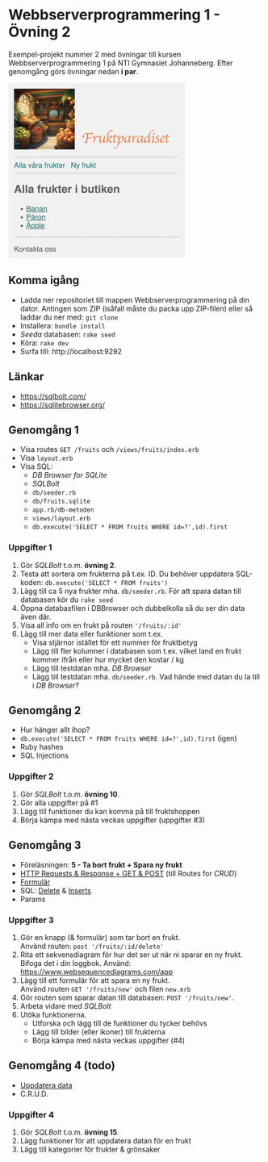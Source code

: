 # Webbserverprogrammering 1 - Övning 2
Exempel-projekt nummer 2 med övningar till kursen Webbserverprogrammering 1 på NTI Gymnasiet Johanneberg.
Efter genomgång görs övningar nedan **i par**.

![Skärmbild på sidan vi kommer arbeta med](docs/img/fruktparadiset.png)

## Komma igång
* Ladda ner repositoriet till mappen Webbserverprogrammering på din dator. Antingen som ZIP (isåfall måste du packa upp ZIP-filen) eller så laddar du ner med: `git clone`
* Installera: `bundle install`
* *Seeda* databasen: `rake seed`
* Köra: `rake dev`
* Surfa till: http://localhost:9292

## Länkar
* https://sqlbolt.com/
* https://sqlitebrowser.org/

## Genomgång 1
* Visa routes `GET /fruits` och `/views/fruits/index.erb`
* Visa `layout.erb`
* Visa SQL:
    * *DB Browser for SQLite*
    * *SQLBolt*
    * `db/seeder.rb`
    * `db/fruits.sqlite`
    * `app.rb/db-metoden`
    * `views/layout.erb`
    * `db.execute('SELECT * FROM fruits WHERE id=?',id).first`

### Uppgifter 1
1. Gör *SQLBolt* t.o.m. **övning 2**.
2. Testa att sortera om frukterna på t.ex. ID. Du behöver uppdatera SQL-koden: `db.execute('SELECT * FROM fruits')`
3. Lägg till ca 5 nya frukter mha. `db/seeder.rb`. För att spara datan till databasen kör du `rake seed`
4. Öppna databasfilen i DBBrowser och dubbelkolla så du ser din data även där.
5. Visa all info om en frukt på routen `'/fruits/:id'`
6. Lägg till mer data eller funktioner som t.ex.
    * Visa stjärnor istället för ett nummer för fruktbetyg
    * Lägg till fler kolumner i databasen som t.ex. vilket land en frukt kommer ifrån eller hur mycket den kostar / kg
    * Lägg till testdatan mha. *DB Browser*
    * Lägg till testdatan mha. `db/seeder.rb`. Vad hände med datan du la till i *DB Browser*?

## Genomgång 2
* Hur hänger allt ihop?
* `db.execute('SELECT * FROM fruits WHERE id=?',id).first` (igen)
* Ruby hashes
* SQL Injections

### Uppgifter 2
1. Gör *SQLBolt* t.o.m. **övning 10**.
2. Gör alla uppgifter på #1
3. Lägg till funktioner du kan komma på till fruktshoppen
4. Börja kämpa med nästa veckas uppgifter (uppgifter #3)

## Genomgång 3
* Föreläsningen: **5 - Ta bort frukt + Spara ny frukt**
* [HTTP Requests & Response + GET & POST](https://ntijoh.github.io/webbserverprogrammeringsboken/#_requests_routing) (till Routes for *CRUD*)
* [Formulär](https://ntijoh.github.io/webbserverprogrammeringsboken/#_formul%C3%A4r)
* SQL: [Delete](https://ntijoh.github.io/webbserverprogrammeringsboken/#_action_delete_route_messagesiddelete_method_post) & [Inserts](https://ntijoh.github.io/webbserverprogrammeringsboken/#_insert)
* Params

### Uppgifter 3
1. Gör en knapp (& formulär) som tar bort en frukt.\
   Använd routen: `post '/fruits/:id/delete'`
2. Rita ett sekvensdiagram för hur det ser ut när ni sparar en ny frukt. Bifoga det i din loggbok. Använd: https://www.websequencediagrams.com/app
3. Lägg till ett formulär för att spara en ny frukt.\
   Använd routen `GET '/fruits/new'` och filen `new.erb`
4. Gör routen som sparar datan till databasen: `POST '/fruits/new'`.
5. Arbeta vidare med *SQLBolt*
6. Utöka funktionerna.
    * Utforska och lägg till de funktioner du tycker behövs
    * Lägg till bilder (eller ikoner) till frukterna
    * Börja kämpa med nästa veckas uppgifter (#4)

## Genomgång 4 (todo)
* [Uppdatera data](https://ntijoh.github.io/webbserverprogrammeringsboken/#_requests_routing)
* C.R.U.D.

### Uppgifter 4
1. Gör *SQLBolt* t.o.m. **övning 15**.
2. Lägg funktioner för att uppdatera datan för en frukt
3. Lägg till kategorier för frukter & grönsaker
